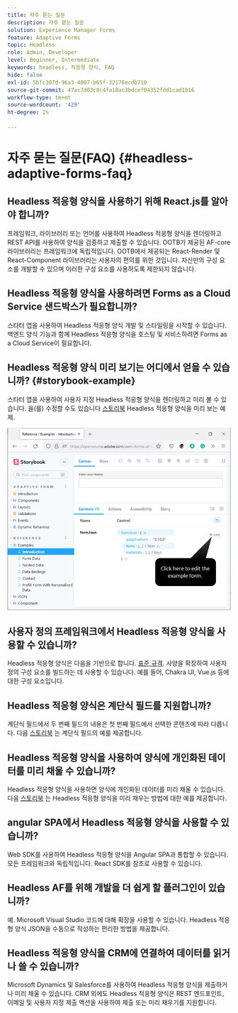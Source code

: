 ```yaml
---
title: 자주 묻는 질문
description: 자주 묻는 질문
solution: Experience Manager Forms
feature: Adaptive Forms
topic: Headless
role: Admin, Developer
level: Beginner, Intermediate
keywords: headless, 적응형 양식, FAQ
hide: false
exl-id: 5bfc307d-96a3-4007-b65f-32176ecdb710
source-git-commit: 47ac7d03c8c4fa18ac3bdcef04352fdd1cad1b16
workflow-type: tm+mt
source-wordcount: '429'
ht-degree: 1%

---
```


# 자주 묻는 질문(FAQ) {#headless-adaptive-forms-faq}

## Headless 적응형 양식을 사용하기 위해 React.js를 알아야 합니까?

프레임워크, 라이브러리 또는 언어를 사용하여 Headless 적응형 양식을 렌더링하고 REST API를 사용하여 양식을 검증하고 제출할 수 있습니다. OOTB가 제공된 AF-core 라이브러리는 프레임워크에 독립적입니다. OOTB에서 제공되는 React-Render 및 React-Component 라이브러리는 사용자의 편의를 위한 것입니다. 자신만의 구성 요소를 개발할 수 있으며 이러한 구성 요소를 사용하도록 제한되지 않습니다.

<!-- 
## Did Adobe release a new AEM Archetype for Headless adaptive forms?

You can use Archetype 37 with flag `includeFormsheadless` or later flag to create an AEM project with Headless adaptive forms functionality. 

-->

## Headless 적응형 양식을 사용하려면 Forms as a Cloud Service 샌드박스가 필요합니까?

스타터 앱을 사용하여 Headless 적응형 양식 개발 및 스타일링을 시작할 수 있습니다. 백엔드 양식 기능과 함께 Headless 적응형 양식을 호스팅 및 서비스하려면 Forms as a Cloud Service이 필요합니다.

<!-- ## Do I need an archetype project to develop Headless adaptive forms?

You can use the starter app to start developing and styling your Headless adaptive forms. Later on, you can use the 
archetype project to deploy the finished Headless adaptive forms and corresponding custom code, created using starter app, to Forms as a Cloud Service environment. The Forms as a Cloud Service environment helps you test and productionize the forms. -->

## Headless 적응형 양식 미리 보기는 어디에서 얻을 수 있습니까? {#storybook-example}

스타터 앱을 사용하여 사용자 지정 Headless 적응형 양식을 렌더링하고 미리 볼 수 있습니다. 을(를) 수정할 수도 있습니다 [스토리북](https://opensource.adobe.com/aem-forms-af-runtime/storybook/?path=/story/reference-examples--introduction) Headless 적응형 양식을 미리 보는 예제.

![](/help/assets/storybook-example.png)

## 사용자 정의 프레임워크에서 Headless 적응형 양식을 사용할 수 있습니까?

Headless 적응형 양식은 다음을 기반으로 합니다. [표준 규격](/help/assets/Headless-Adaptive-Form-Specification.pdf). 사양을 확장하여 사용자 정의 구성 요소를 빌드하는 데 사용할 수 있습니다. 예를 들어, Chakra UI, Vue.js 등에 대한 구성 요소입니다.

## Headless 적응형 양식은 계단식 필드를 지원합니까?

계단식 필드에서 두 번째 필드의 내용은 첫 번째 필드에서 선택한 콘텐츠에 따라 다릅니다. 다음 [스토리북](https://opensource.adobe.com/aem-forms-af-runtime/storybook/?path=/story/adaptive-form-dynamic-behaviour--options&amp;args=formJson.items[0].fieldType:drop-down;formJson.items[0].minimum:!undefined;formJson.items[0].maximum:!undefined;formJson.items[0].label.value:Choose+number+of+options;formJson.items[0].enum[0]:1;formJson.items[0].enum[1]:2;formJson.items[0].enum[2]:3;formJson.items[1].fieldType:drop-down) 는 계단식 필드의 예를 제공합니다.

## Headless 적응형 양식을 사용하여 양식에 개인화된 데이터를 미리 채울 수 있습니까?

Headless 적응형 양식을 사용하면 양식에 개인화된 데이터를 미리 채울 수 있습니다. 다음 [스토리북](https://opensource.adobe.com/aem-forms-af-runtime/storybook/?path=/story/reference-examples--prefill-form-with-personalised-data) 는 Headless 적응형 양식을 미리 채우는 방법에 대한 예를 제공합니다.

<!-- >
## Can I use existing Adaptive Forms editor to create a Headless adaptive form?

At this moment, you use the Adaptive Form Editor to specify the JSON structure and set submit action for the forms. Support for drag-and-drop components, applying rules using editor, and more editor-related options would be available later in the beta phase. Keep a watch on release notes.  -->

## angular SPA에서 Headless 적응형 양식을 사용할 수 있습니까?

Web SDK를 사용하여 Headless 적응형 양식을 Angular SPA과 통합할 수 있습니다. 모든 프레임워크와 독립적입니다. React SDK를 참조로 사용할 수 있습니다.

<!-- ## Should the `-r prerelease` switch be used every time to start the AEM SDK instance or only for the first time?

During the limited release program, use the `-r prerelease` switch every time you start the AEM SDK instance. 

## What is AEM Forms add-on (.far file) and how to install it?

Adobe Experience Manager Forms as a Cloud Service feature archive provides tools to create Headless adaptive forms on the local development environment. To install the feature archive, see [Setup development environment](setup-development-environment.md).

<!-- 
## Where do one get the license.properties file from?

You do not require a license.properties file to run AEM Cloud Service SDK. 

-->

## Headless AF를 위해 개발을 더 쉽게 할 플러그인이 있습니까?

예. Microsoft Visual Studio 코드에 대해 확장을 사용할 수 있습니다. Headless 적응형 양식 JSON을 수동으로 작성하는 편리한 방법을 제공합니다.

## Headless 적응형 양식을 CRM에 연결하여 데이터를 읽거나 쓸 수 있습니까?

Microsoft Dynamics 및 Salesforce를 사용하여 Headless 적응형 양식을 제출하거나 미리 채울 수 있습니다. CRM 외에도 Headless 적응형 양식은 REST 엔드포인트, 이메일 및 사용자 지정 제출 액션을 사용하여 제출 또는 미리 채우기를 지원합니다.

